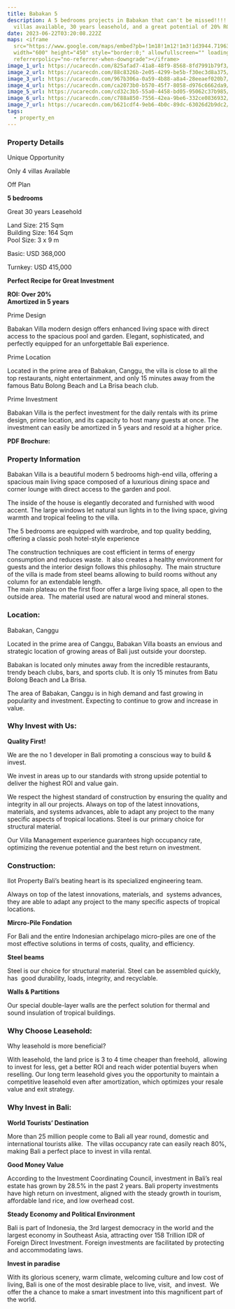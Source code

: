 ```yaml
---
title: Babakan 5
description: A 5 bedrooms projects in Babakan that can't be missed!!!!  Only 4
  villas available, 30 years leasehold, and a great potential of 20% ROI
date: 2023-06-22T03:20:08.222Z
maps: <iframe
  src="https://www.google.com/maps/embed?pb=!1m18!1m12!1m3!1d3944.7196381663343!2d115.1514476!3d-8.6228917!2m3!1f0!2f0!3f0!3m2!1i1024!2i768!4f13.1!3m3!1m2!1s0x2dd23959743904f7%3A0x1e2953e4beb60ea3!2sland%2030%20are%20padang%20tawang!5e0!3m2!1sen!2sid!4v1687404285168!5m2!1sen!2sid"
  width="600" height="450" style="border:0;" allowfullscreen="" loading="lazy"
  referrerpolicy="no-referrer-when-downgrade"></iframe>
image_1_url: https://ucarecdn.com/825afad7-41a8-48f9-8568-8fd7991b79f3/
image_2_url: https://ucarecdn.com/88c8326b-2e05-4299-be5b-f30ec3d8a375/
image_3_url: https://ucarecdn.com/967b306a-0a59-4b88-a8a4-28eeaef020b7/
image_4_url: https://ucarecdn.com/ca2073b0-b570-45f7-8058-d976c6662da9/
image_5_url: https://ucarecdn.com/cd32c3b5-55a0-4458-bd05-95062c37b985/
image_6_url: https://ucarecdn.com/c788a850-7556-42ea-9be6-332ce0836932/
image_7_url: https://ucarecdn.com/b621cdf4-9eb6-4b0c-89dc-63026d2b9dc2/
tags:
  - property_en
---
```

### **Property Details**

Unique Opportunity

Only 4﻿ villas Available

O﻿ff Plan

**5﻿ bedrooms**

Great 3﻿0 years Leasehold

Land Size: 215 Sqm\
Building Size: 164 Sqm\
Pool Size: 3 x 9 m

B﻿asic:  USD 368,000

T﻿urnkey: USD 415,000

**Perfect Recipe for Great Investment**

**ROI: Over 20%**\
**Amortized in 5 years**

P﻿rime Design

Babakan Villa modern design offers enhanced living space with direct access to the spacious pool and garden. Elegant, sophisticated, and perfectly equipped for an unforgettable Bali experience.

P﻿rime Location

Located in the prime area of Babakan, Canggu, the villa is close to all the top restaurants, night entertainment, and only 15 minutes away from the famous Batu Bolong Beach and La Brisa beach club.

P﻿rime Investment

Babakan Villa is the perfect investment for the daily rentals with its prime design, prime location, and its capacity to host many guests at once. The investment can easily be amortized in 5 years and resold at a higher price.

**PDF Brochure:**

### **Property Information**

Babakan Villa is a beautiful modern 5 bedrooms high-end villa, offering a spacious main living space composed of a luxurious dining space and corner lounge with direct access to the garden and pool.

The inside of the house is elegantly decorated and furnished with wood accent. The large windows let natural sun lights in to the living space, giving warmth and tropical feeling to the villa.

The 5 bedrooms are equipped with wardrobe, and top quality bedding, offering a classic posh hotel-style experience

The construction techniques are cost efficient in terms of energy consumption and reduces waste.  It also creates a healthy environment for guests and the interior design follows this philosophy.  The main structure of the villa is made from steel beams allowing to build rooms without any column for an extendable length.\
The main plateau on the first floor offer a large living space, all open to the outside area.  The material used are natural wood and mineral stones.

### **Location:**

Babakan, Canggu

Located in the prime area of Canggu, Babakan Villa boasts an envious and strategic location of growing areas of Bali just outside your doorstep.

Babakan is located only minutes away from the incredible restaurants, trendy beach clubs, bars, and sports club. It is only 15 minutes from Batu Bolong Beach and La Brisa.

The area of Babakan, Canggu is in high demand and fast growing in popularity and investment. Expecting to continue to grow and increase in value. 

### **Why Invest with Us:**

**Quality First!**

We are the no 1 developer in Bali promoting a conscious way to build & invest.

We invest in areas up to our standards with strong upside potential to deliver the highest ROI and value gain.

We respect the highest standard of construction by ensuring the quality and integrity in all our projects. Always on top of the latest innovations, materials, and systems advances, able to adapt any project to the many specific aspects of tropical locations. Steel is our primary choice for structural material.

Our Villa Management experience guarantees high occupancy rate, optimizing the revenue potential and the best return on investment.

### **Construction:**

Ilot Property Bali’s beating heart is its specialized engineering team.

Always on top of the latest innovations, materials, and  systems advances, they are able to adapt any project to the many specific aspects of tropical locations.

**Mircro-Pile Fondation**

For Bali and the entire Indonesian archipelago micro-piles are one of the most effective solutions in terms of costs, quality, and efficiency.

**Steel beams**

Steel is our choice for structural material. Steel can be assembled quickly, has  good durability, loads, integrity, and recyclable.

**Walls & Partitions**

Our special double-layer walls are the perfect solution for thermal and sound insulation of tropical buildings.

### **Why Choose Leasehold:**

W﻿hy leasehold is more beneficial?

With leasehold, the land price is 3 to 4 time cheaper than freehold,  allowing to invest for less, get a better ROI and reach wider potential buyers when reselling.  Our long term leasehold gives you the opportunity to maintain a competitive leasehold even after amortization, which optimizes your resale value and exit strategy.

### **Why Invest in Bali:**

**World Tourists’ Destination**

More than 25 million people come to Bali all year round, domestic and international tourists alike.  The villas occupancy rate can easily reach 80%, making Bali a perfect place to invest in villa rental.

**Good Money Value**

According to the Investment Coordinating Council, investment in Bali’s real estate has grown by 28.5% in the past 2 years. Bali property investments have high return on investment, aligned with the steady growth in tourism, affordable land rice, and low overhead cost.

**Steady Economy and Political Environment**

Bali is part of Indonesia, the 3rd largest democracy in the world and the largest economy in Southeast Asia, attracting over 158 Trillion IDR of Foreign Direct Investment. Foreign investments are facilitated by protecting and accommodating laws.

**Invest in paradise**

With its glorious scenery, warm climate, welcoming culture and low cost of living, Bali is one of the most desirable place to live, visit,  and invest.  We offer the a chance to make a smart investment into this magnificent part of the world.